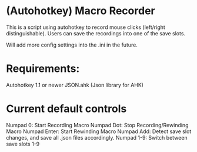 # (Autohotkey) Macro Recorder
This is a script using autohotkey to record mouse clicks (left/right distinguishable). 
Users can save the recordings into one of the save slots.

Will add more config settings into the .ini in the future.

# Requirements:
Autohotkey 1.1 or newer
JSON.ahk (Json library for AHK)

# Current default controls
Numpad 0: Start Recording Macro
Numpad Dot: Stop Recording/Rewinding Macro
Numpad Enter: Start Rewinding Macro
Numpad Add: Detect save slot changes, and save all .json files accordingly.
Numpad 1-9: Switch between save slots 1-9

